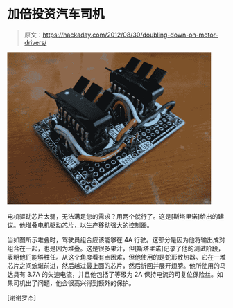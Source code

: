 # 加倍投资汽车司机

> 原文：<https://hackaday.com/2012/08/30/doubling-down-on-motor-drivers/>

![](img/cac06be4e92c023f77560058ab0dce41.png "stacked-motor-drivers")

电机驱动芯片太弱，无法满足您的需求？用两个就行了。这是[斯塔里诺]给出的建议。他[堆叠电机驱动芯片，以生产移动强大的控制器](http://www.starlino.com/motor_driver.html)。

当如图所示堆叠时，驾驶员组合应该能够在 4A 行驶。这部分是因为他将输出成对组合在一起，也是因为堆叠。这是很多果汁，但[斯塔里诺]记录了他的测试阶段，表明他们能够胜任。从这个角度看有点困难，但他使用的是蛇形散热器。它在一堆芯片之间蜿蜒前进，然后越过最上面的芯片，然后折回并展开翅膀。他所使用的马达具有 3.7A 的失速电流，并且他包括了等级为 2A 保持电流的可复位保险丝。如果司机出了问题，他会很高兴得到额外的保护。

[谢谢罗杰]